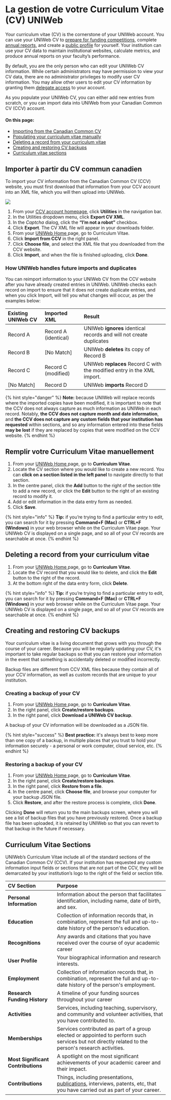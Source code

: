 # La gestion de votre Curriculum Vitae \(CV\) UNIWeb

Your curriculum vitae \(CV\) is the cornerstone of your UNIWeb account. You can use your UNIWeb CV to [prepare for funding competitions](applying-for-funding-with-the-canadian-common-cv.md), complete [annual reports](downloading-cvs-and-reports.md#downloading-your-own-cv-and-report-files), and create a [public profile](../networking-on-uniweb/filling-out-your-public-profile.md#filling-out-your-public-profile-automatically-using-your-cv) for yourself. Your institution can use your CV data to maintain institutional websites, calculate metrics, and produce annual reports on your faculty’s performance.

By default, you are the only person who can edit your UNIWeb CV information. While certain administrators may have permission to view your CV data, there are no administrator privileges to modify user CV information. You may allow other users to edit your CV information by granting them [delegate access](../uniweb-accounts/access-control/delegate-access.md#granting-delegate-access) to your account.

As you populate your UNIWeb CV, you can either add new entries from scratch, or you can import data into UNIWeb from your Canadian Common CV \(CCV\) account.

#### On this page:

* [Importing from the Canadian Common CV](your-uniweb-curriculum-vitae-cv.md#importing-from-the-canadian-common-cv)
* [Populating your curriculum vitae manually](your-uniweb-curriculum-vitae-cv.md#populating-your-curriculum-vitae-manually)
* [Deleting a record from your curriculum vitae](your-uniweb-curriculum-vitae-cv.md#deleting-a-record-from-your-curriculum-vitae)
* [Creating and restoring CV backups](your-uniweb-curriculum-vitae-cv.md#creating-and-restoring-cv-backups)
* [Curriculum vitae sections](your-uniweb-curriculum-vitae-cv.md#curriculum-vitae-sections)

## Importer à partir du CV commun canadien 

To import your CV information from the Canadian Common CV \(CCV\) website, you must first download that information from your CCV account into an XML file, which you will then upload into UNIWeb.

![](../.gitbook/assets/screencast-2019-10-20-13-05-31.gif)

1. From your [CCV account homepage](https://ccv-cvc.ca), click **Utilities** in the navigation bar.
2. In the Utilities dropdown menu, click **Export CV XML**.
3. In the _Captcha_ dialog, click the **“I’m not a robot”** checkbox.
4. Click **Export**. The CV XML file will appear in your downloads folder.
5. From your [UNIWeb Home ](../navigating-uniweb/the-home-page.md)page, go to Curriculum Vitae.
6. Click **Import from CCV** in the right panel.
7. Click **Choose file**, and select the XML file that you downloaded from the CCV website.
8. Click **Import**, and when the file is finished uploading, click **Done**. 

### How UNIWeb handles future imports and duplicates

You can reimport information to your UNIWeb CV from the CCV website after you have already created entries in UNIWeb. UNIWeb checks each record on import to ensure that it does not create duplicate entries, and when you click Import, will tell you what changes will occur, as per the examples below:

| Existing UNIWeb CV | Imported XML | Result |
| :--- | :--- | :--- |
| Record A | Record A \(identical\) | UNIWeb **ignores** identical records and will not create duplicates |
| Record B | \[No Match\] | UNIWeb **deletes** its copy of Record B |
| Record C | Record C \(modified\) | UNIWeb **replaces** Record C with the modified entry in the XML import. |
| \[No Match\] | Record D | UNIWeb **imports** Record D |

{% hint style="danger" %}
**Note:** because UNIWeb will replace records where the imported copies have been modified, it is important to note that the CCV does not always capture as much information as UNIWeb in each record. Notably, **the CCV does not capture month and date information**, and **the CCV does not capture any custom fields that your institution has requested** within sections, and so any information entered into these fields **may be lost** if they are replaced by copies that were modified on the CCV website.
{% endhint %}

## Remplir votre Curriculum Vitae manuellement

1. From your [UNIWeb Home ](../navigating-uniweb/the-home-page.md)page, go to **Curriculum Vitae**.
2. Locate the CV section where you would like to create a new record. You can **click on a section listed in the left panel** to navigate directly to that section.
3. In the centre panel, click the **Add** button to the right of the section title to add a new record, or click the **Edit** button to the right of an existing record to modify it.
4. Add or edit information in the data entry form as needed.
5. Click **Save**.

{% hint style="info" %}
**Tip:** if you’re trying to find a particular entry to edit, you can search for it by pressing **Command+F \(Mac\)** or **CTRL+F \(Windows\)** in your web browser while on the Curriculum Vitae page. Your UNIWeb CV is displayed on a single page, and so all of your CV records are searchable at once.
{% endhint %}

## Deleting a record from your curriculum vitae

1. From your [UNIWeb Home ](../navigating-uniweb/the-home-page.md)page, go to **Curriculum Vitae**.
2. Locate the CV record that you would like to delete, and click the **Edit** button to the right of the record.
3. At the bottom right of the data entry form, click **Delete**.

{% hint style="info" %}
**Tip:** if you’re trying to find a particular entry to edit, you can search for it by pressing **Command+F \(Mac\)** or **CTRL+F \(Windows\)** in your web browser while on the Curriculum Vitae page. Your UNIWeb CV is displayed on a single page, and so all of your CV records are searchable at once.
{% endhint %}

## Creating and restoring CV backups

Your curriculum vitae is a living document that grows with you through the course of your career. Because you will be regularly updating your CV, it's important to take regular backups so that you can restore your information in the event that something is accidentally deleted or modified incorrectly.

Backup files are different from CCV XML files because they contain all of your CCV information, as well as custom records that are unique to your institution.

### Creating a backup of your CV

1. From your [UNIWeb Home ](../navigating-uniweb/the-home-page.md)page, go to **Curriculum Vitae**.
2. In the right panel, click **Create/restore backups**.
3. In the right panel, click **Download a UNIWeb CV backup**.

A backup of your CV information will be downloaded as a JSON file. 

{% hint style="success" %}
**Best practice:** it's always best to keep more than one copy of a backup, in multiple places that you trust to hold your information securely - a personal or work computer, cloud service, etc.
{% endhint %}

### Restoring a backup of your CV

1. From your [UNIWeb Home ](../navigating-uniweb/the-home-page.md)page, go to **Curriculum Vitae**.
2. In the right panel, click **Create/restore backups**.
3. In the right panel, click **Restore from a file**.
4. In the centre panel, click **Choose file**, and browse your computer for your backup JSON file.
5. Click **Restore**, and after the restore process is complete, click **Done**.

Clicking **Done** will return you to the main backups screen, where you will see a list of backup files that you have previously restored. Once a backup file has been uploaded, it is retained by UNIWeb so that you can revert to that backup in the future if necessary.

## Curriculum Vitae Sections

UNIWeb’s Curriculum Vitae include all of the standard sections of the Canadian Common CV \(CCV\). If your institution has requested any custom information input fields or sections that are not part of the CCV, they will be demarcated by your institution’s logo to the right of the field or section title.

| CV Section | Purpose |
| :--- | :--- |
| **Personal Information** | Information about the person that facilitates identification, including name, date of birth, and sex. |
| **Education** | Collection of information records that, in combination, represent the full and up-to-date history of the person's education. |
| **Recognitions** | Any awards and citations that you have received over the course of oyur academic career |
| **User Profile** | Your biographical information and research interests. |
| **Employment** | Collection of information records that, in combination, represent the full and up-to-date history of the person's employment. |
| **Research Funding History** | A timeline of your funding sources throughout your career |
| **Activities** | Services, including teaching, supervisory, and community and volunteer activities, that you have contributed to. |
| **Memberships** | Services contributed as part of a group elected or appointed to perform such services but not directly related to the person's research activities. |
| **Most Significant Contributions** | A spotlight on the most significant achievements of your academic career and their impact. |
| **Contributions** | Things, including presentations, [publications](publications-1.md), interviews, patents, etc, that you have carried out as part of your career.  |



